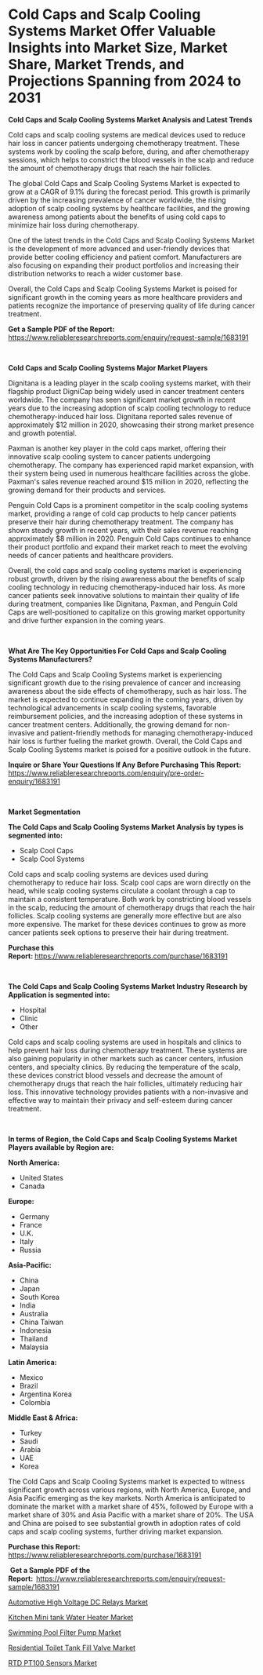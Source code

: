 <p><h1>Cold Caps and Scalp Cooling Systems Market Offer Valuable Insights into Market Size, Market Share, Market Trends, and Projections Spanning from 2024 to 2031</h1></p><p><strong>Cold Caps and Scalp Cooling Systems Market Analysis and Latest Trends</strong></p>
<p><p>Cold caps and scalp cooling systems are medical devices used to reduce hair loss in cancer patients undergoing chemotherapy treatment. These systems work by cooling the scalp before, during, and after chemotherapy sessions, which helps to constrict the blood vessels in the scalp and reduce the amount of chemotherapy drugs that reach the hair follicles.</p><p>The global Cold Caps and Scalp Cooling Systems Market is expected to grow at a CAGR of 9.1% during the forecast period. This growth is primarily driven by the increasing prevalence of cancer worldwide, the rising adoption of scalp cooling systems by healthcare facilities, and the growing awareness among patients about the benefits of using cold caps to minimize hair loss during chemotherapy.</p><p>One of the latest trends in the Cold Caps and Scalp Cooling Systems Market is the development of more advanced and user-friendly devices that provide better cooling efficiency and patient comfort. Manufacturers are also focusing on expanding their product portfolios and increasing their distribution networks to reach a wider customer base.</p><p>Overall, the Cold Caps and Scalp Cooling Systems Market is poised for significant growth in the coming years as more healthcare providers and patients recognize the importance of preserving quality of life during cancer treatment.</p></p>
<p><strong>Get a Sample PDF of the Report:&nbsp;</strong> <a href="https://www.reliableresearchreports.com/enquiry/request-sample/1683191">https://www.reliableresearchreports.com/enquiry/request-sample/1683191</a></p>
<p>&nbsp;</p>
<p><strong>Cold Caps and Scalp Cooling Systems Major Market Players</strong></p>
<p><p>Dignitana is a leading player in the scalp cooling systems market, with their flagship product DigniCap being widely used in cancer treatment centers worldwide. The company has seen significant market growth in recent years due to the increasing adoption of scalp cooling technology to reduce chemotherapy-induced hair loss. Dignitana reported sales revenue of approximately $12 million in 2020, showcasing their strong market presence and growth potential.</p><p>Paxman is another key player in the cold caps market, offering their innovative scalp cooling system to cancer patients undergoing chemotherapy. The company has experienced rapid market expansion, with their system being used in numerous healthcare facilities across the globe. Paxman's sales revenue reached around $15 million in 2020, reflecting the growing demand for their products and services.</p><p>Penguin Cold Caps is a prominent competitor in the scalp cooling systems market, providing a range of cold cap products to help cancer patients preserve their hair during chemotherapy treatment. The company has shown steady growth in recent years, with their sales revenue reaching approximately $8 million in 2020. Penguin Cold Caps continues to enhance their product portfolio and expand their market reach to meet the evolving needs of cancer patients and healthcare providers.</p><p>Overall, the cold caps and scalp cooling systems market is experiencing robust growth, driven by the rising awareness about the benefits of scalp cooling technology in reducing chemotherapy-induced hair loss. As more cancer patients seek innovative solutions to maintain their quality of life during treatment, companies like Dignitana, Paxman, and Penguin Cold Caps are well-positioned to capitalize on this growing market opportunity and drive further expansion in the coming years.</p></p>
<p>&nbsp;</p>
<p><strong>What Are The Key Opportunities For Cold Caps and Scalp Cooling Systems Manufacturers?</strong></p>
<p><p>The Cold Caps and Scalp Cooling Systems market is experiencing significant growth due to the rising prevalence of cancer and increasing awareness about the side effects of chemotherapy, such as hair loss. The market is expected to continue expanding in the coming years, driven by technological advancements in scalp cooling systems, favorable reimbursement policies, and the increasing adoption of these systems in cancer treatment centers. Additionally, the growing demand for non-invasive and patient-friendly methods for managing chemotherapy-induced hair loss is further fueling the market growth. Overall, the Cold Caps and Scalp Cooling Systems market is poised for a positive outlook in the future.</p></p>
<p><strong>Inquire or Share Your Questions If Any Before Purchasing This Report:</strong> <a href="https://www.reliableresearchreports.com/enquiry/pre-order-enquiry/1683191">https://www.reliableresearchreports.com/enquiry/pre-order-enquiry/1683191</a></p>
<p>&nbsp;</p>
<p><strong>Market Segmentation</strong></p>
<p><strong>The Cold Caps and Scalp Cooling Systems Market Analysis by types is segmented into:</strong></p>
<p><ul><li>Scalp Cool Caps</li><li>Scalp Cool Systems</li></ul></p>
<p><p>Cold caps and scalp cooling systems are devices used during chemotherapy to reduce hair loss. Scalp cool caps are worn directly on the head, while scalp cooling systems circulate a coolant through a cap to maintain a consistent temperature. Both work by constricting blood vessels in the scalp, reducing the amount of chemotherapy drugs that reach the hair follicles. Scalp cooling systems are generally more effective but are also more expensive. The market for these devices continues to grow as more cancer patients seek options to preserve their hair during treatment.</p></p>
<p><strong>Purchase this Report:&nbsp;</strong><a href="https://www.reliableresearchreports.com/purchase/1683191">https://www.reliableresearchreports.com/purchase/1683191</a></p>
<p>&nbsp;</p>
<p><strong>The Cold Caps and Scalp Cooling Systems Market Industry Research by Application is segmented into:</strong></p>
<p><ul><li>Hospital</li><li>Clinic</li><li>Other</li></ul></p>
<p><p>Cold caps and scalp cooling systems are used in hospitals and clinics to help prevent hair loss during chemotherapy treatment. These systems are also gaining popularity in other markets such as cancer centers, infusion centers, and specialty clinics. By reducing the temperature of the scalp, these devices constrict blood vessels and decrease the amount of chemotherapy drugs that reach the hair follicles, ultimately reducing hair loss. This innovative technology provides patients with a non-invasive and effective way to maintain their privacy and self-esteem during cancer treatment.</p></p>
<p>&nbsp;</p>
<p><strong>In terms of Region, the Cold Caps and Scalp Cooling Systems Market Players available by Region are:</strong></p>
<p>
    <p> <strong> North America: </strong>
        <ul>
            <li>United States</li>
            <li>Canada</li>
        </ul>
        </p> 
    <p> <strong> Europe: </strong>
        <ul>
            <li>Germany</li>
            <li>France</li>
            <li>U.K.</li>
            <li>Italy</li>
            <li>Russia</li>
        </ul>
        </p> 
    <p> <strong> Asia-Pacific: </strong>
        <ul>
            <li>China</li>
            <li>Japan</li>
            <li>South Korea</li>
            <li>India</li>
            <li>Australia</li>
            <li>China Taiwan</li>
            <li>Indonesia</li>
            <li>Thailand</li>
            <li>Malaysia</li>
        </ul>
        </p> 
    <p> <strong> Latin America: </strong>
        <ul>
            <li>Mexico</li>
            <li>Brazil</li>
            <li>Argentina Korea</li>
            <li>Colombia</li>
        </ul>
        </p> 
    <p> <strong> Middle East & Africa: </strong>
        <ul>
            <li>Turkey</li>
            <li>Saudi</li>
            <li>Arabia</li>
            <li>UAE</li>
            <li>Korea</li>
        </ul>
    </p>
    </p>
<p><p>The Cold Caps and Scalp Cooling Systems market is expected to witness significant growth across various regions, with North America, Europe, and Asia Pacific emerging as the key markets. North America is anticipated to dominate the market with a market share of 45%, followed by Europe with a market share of 30% and Asia Pacific with a market share of 20%. The USA and China are poised to see substantial growth in adoption rates of cold caps and scalp cooling systems, further driving market expansion.</p></p>
<p><strong>Purchase this Report: </strong><a href="https://www.reliableresearchreports.com/purchase/1683191">https://www.reliableresearchreports.com/purchase/1683191</a></p>
<p>&nbsp;<strong>Get a Sample PDF of the Report:&nbsp;&nbsp;</strong><a href="https://www.reliableresearchreports.com/enquiry/request-sample/1683191">https://www.reliableresearchreports.com/enquiry/request-sample/1683191</a></p>
<p><strong></strong></p>
<p><p><a href="https://medium.com/@elizabethalexander97/automotive-high-voltage-dc-relays-market-insights-into-market-cagr-market-trends-and-growth-4050f72fad9e">Automotive High Voltage DC Relays Market</a></p><p><a href="https://medium.com/@sarahhopkins94/kitchen-mini-tank-water-heater-market-analysis-its-cagr-market-segmentation-and-global-industry-91b3cbfb3823">Kitchen Mini tank Water Heater Market</a></p><p><a href="https://github.com/nancykennedykellievqfqt2/Market-Research-Report-List-1/blob/main/swimming-pool-filter-pump-market.md">Swimming Pool Filter Pump Market</a></p><p><a href="https://github.com/seekum/Market-Research-Report-List-1/blob/main/residential-toilet-tank-fill-valve-market.md">Residential Toilet Tank Fill Valve Market</a></p><p><a href="https://medium.com/@elizabethalexander97/rtd-pt100-sensors-market-comprehensive-assessment-by-type-application-and-geography-4d2ff759901a">RTD PT100 Sensors Market</a></p></p>